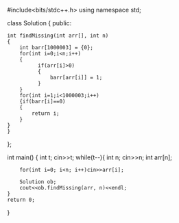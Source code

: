 
#include<bits/stdc++.h>
using namespace std;

class Solution
{
    public:
   
    int findMissing(int arr[], int n) 
    {
        int barr[1000003] = {0};
        for(int i=0;i<n;i++)
        {
              if(arr[i]>0)
              {
                  barr[arr[i]] = 1;
              }
        }
        for(int i=1;i<1000003;i++)
        {if(barr[i]==0)
        {
            return i;
        }
    }
    }
};


int main() { 
    int t;
    cin>>t;
    while(t--){
        int n;
        cin>>n;
        int arr[n];
        
        for(int i=0; i<n; i++)cin>>arr[i];
        
        Solution ob;
        cout<<ob.findMissing(arr, n)<<endl;
    }
    return 0; 
}   
